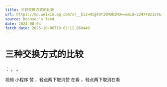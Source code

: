 ```yaml
---
title: 三种交换方式的比较
url: https://mp.weixin.qq.com/s?__biz=Mzg4OTI0MDk5MQ==&mid=2247492154&idx=1&sn=5f50e2bb8cd5b082655674b712fd96b9
source: Doonsec's feed
date: 2024-08-04
fetch_date: 2025-10-06T18:02:12.860449
---
```


# 三种交换方式的比较

：
，
。

视频
小程序
赞
，轻点两下取消赞
在看
，轻点两下取消在看